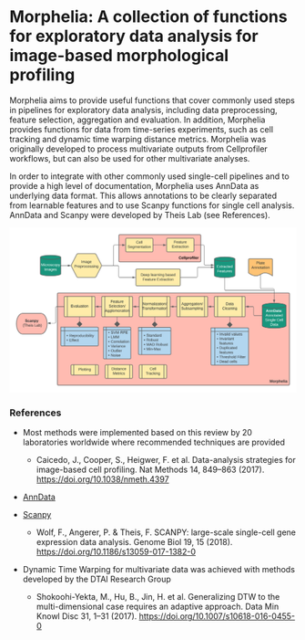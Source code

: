# Morphelia: A collection of functions for exploratory data analysis for image-based morphological profiling

Morphelia aims to provide useful functions that cover commonly used steps in pipelines for
exploratory data analysis, including data preprocessing, feature selection, aggregation
and evaluation. In addition, Morphelia provides functions for data from time-series experiments,
such as cell tracking and dynamic time warping distance metrics.
Morphelia was originally developed to process multivariate outputs from Cellprofiler workflows, 
but can also be used for other multivariate analyses.

In order to integrate with other commonly used single-cell pipelines and to provide a high level
of documentation, Morphelia uses AnnData as underlying data format. This allows annotations to
be clearly separated from learnable features and to use Scanpy functions for single
cell analysis. AnnData and Scanpy were developed by Theis Lab (see References).

![Pipeline](data/pipeline.png)

### References
* Most methods were implemented based on this review by 20 laboratories worldwide
  where recommended techniques are provided
  
  * Caicedo, J., Cooper, S., Heigwer, F. et al. Data-analysis strategies for image-based cell profiling. 
    Nat Methods 14, 849–863 (2017). https://doi.org/10.1038/nmeth.4397
* [AnnData](https://github.com/theislab/anndata)
* [Scanpy](https://github.com/theislab/scanpy)
    * Wolf, F., Angerer, P. & Theis, F. SCANPY: large-scale single-cell gene expression data analysis. 
      Genome Biol 19, 15 (2018). https://doi.org/10.1186/s13059-017-1382-0
      
* Dynamic Time Warping for multivariate data was achieved with methods developed by
the DTAI Research Group
  
  * Shokoohi-Yekta, M., Hu, B., Jin, H. et al. Generalizing DTW to the multi-dimensional case requires an adaptive approach. 
  Data Min Knowl Disc 31, 1–31 (2017). https://doi.org/10.1007/s10618-016-0455-0 
